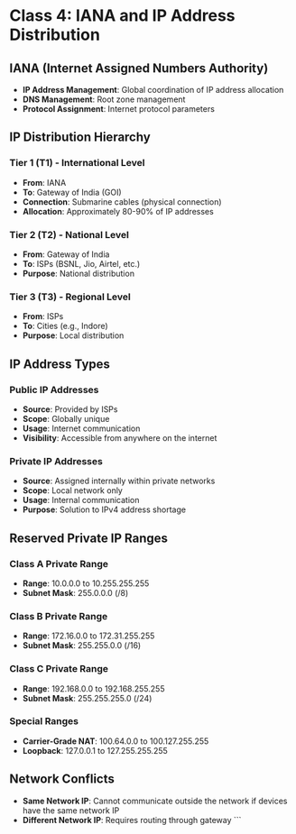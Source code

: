 # Class 4: IANA and IP Address Distribution

## IANA (Internet Assigned Numbers Authority)
- **IP Address Management**: Global coordination of IP address allocation
- **DNS Management**: Root zone management
- **Protocol Assignment**: Internet protocol parameters

## IP Distribution Hierarchy

### Tier 1 (T1) - International Level
- **From**: IANA
- **To**: Gateway of India (GOI)
- **Connection**: Submarine cables (physical connection)
- **Allocation**: Approximately 80-90% of IP addresses

### Tier 2 (T2) - National Level
- **From**: Gateway of India
- **To**: ISPs (BSNL, Jio, Airtel, etc.)
- **Purpose**: National distribution

### Tier 3 (T3) - Regional Level
- **From**: ISPs
- **To**: Cities (e.g., Indore)
- **Purpose**: Local distribution

## IP Address Types

### Public IP Addresses
- **Source**: Provided by ISPs
- **Scope**: Globally unique
- **Usage**: Internet communication
- **Visibility**: Accessible from anywhere on the internet

### Private IP Addresses
- **Source**: Assigned internally within private networks
- **Scope**: Local network only
- **Usage**: Internal communication
- **Purpose**: Solution to IPv4 address shortage

## Reserved Private IP Ranges

### Class A Private Range
- **Range**: 10.0.0.0 to 10.255.255.255
- **Subnet Mask**: 255.0.0.0 (/8)

### Class B Private Range
- **Range**: 172.16.0.0 to 172.31.255.255
- **Subnet Mask**: 255.255.0.0 (/16)

### Class C Private Range
- **Range**: 192.168.0.0 to 192.168.255.255
- **Subnet Mask**: 255.255.255.0 (/24)

### Special Ranges
- **Carrier-Grade NAT**: 100.64.0.0 to 100.127.255.255
- **Loopback**: 127.0.0.1 to 127.255.255.255

## Network Conflicts
- **Same Network IP**: Cannot communicate outside the network if devices have the same network IP
- **Different Network IP**: Requires routing through gateway
\`\`\`
